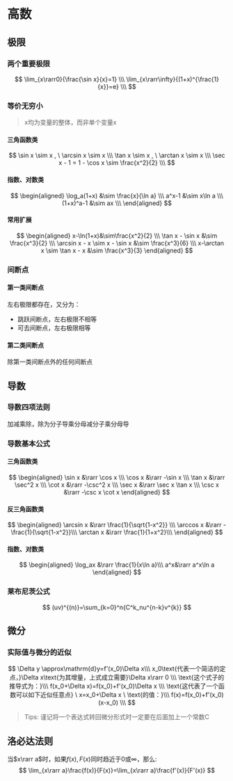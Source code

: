 # 高数

## 极限

### 两个重要极限

$$
\lim_{x\rarr0}{\frac{\sin x}{x}=1} \\\
\lim_{x\rarr\infty}{(1+x)^{\frac{1}{x}}=e} \\\
$$

### 等价无穷小

> x均为变量的整体，而非单个变量x

#### 三角函数类

$$
\sin x \sim x  , \ \arcsin x \sim x \\\
\tan x \sim x , \ \arctan x \sim x \\\
\sec x - 1 = 1 - \cos x \sim \frac{x^2}{2} \\\
$$

#### 指数、对数类

$$
\begin{aligned}
\log_a(1+x) &\sim \frac{x}{\ln a} \\\
a^x-1 &\sim x\ln a \\\
(1+x)^a-1 &\sim ax \\\
\end{aligned}
$$

#### 常用扩展

$$
\begin{aligned}
x-\ln(1+x)&\sim\frac{x^2}{2} \\\
\tan x - \sin x &\sim \frac{x^3}{2} \\\
\arcsin x - x \sim x - \sin x &\sim \frac{x^3}{6} \\\
x-\arctan x \sim \tan x - x &\sim \frac{x^3}{3}
\end{aligned}
$$



### 间断点

#### 第一类间断点

左右极限都存在，又分为：

- 跳跃间断点，左右极限不相等
- 可去间断点，左右极限相等

#### 第二类间断点

除第一类间断点外的任何间断点

## 导数

### 导数四项法则

加减乘除，除为分子导乘分母减分子乘分母导

### 导数基本公式 

#### 三角函数类

$$
\begin{aligned}
\sin x &\rarr \cos x \\\
\cos x &\rarr -\sin x \\\
\tan x &\rarr \sec^2 x \\\
\cot x &\rarr -\csc^2 x \\\
\sec x &\rarr \sec x \tan x \\\
\csc x &\rarr -\csc x \cot x
\end{aligned}
$$

#### 反三角函数类

$$
\begin{aligned}
\arcsin x &\rarr \frac{1}{\sqrt{1-x^2}} \\\
\arccos x &\rarr -\frac{1}{\sqrt{1-x^2}}\\\
\arctan x &\rarr \frac{1}{1+x^2}\\\
\end{aligned}
$$

#### 指数、对数类

$$
\begin{aligned}
\log_ax &\rarr \frac{1}{x\ln a}\\\
a^x&\rarr a^x\ln a
\end{aligned}
$$



### 莱布尼茨公式

$$
(uv)^{(n)}=\sum_{k=0}^n{C^k_nu^{n-k}v^{k}}
$$

 ## 微分

### 实际值与微分的近似

$$
\Delta y \approx\mathrm{d}y=f'(x_0)\Delta x\\\
x_0\text{代表一个简洁的定点，}\Delta x\text{为其增量，上式成立需要}\Delta x\rarr 0 \\\
\text{这个式子的推导式为：}\\\
f(x_0+\Delta x)=f(x_0)+f'(x_0)\Delta x \\\
\text{这代表了一个函数可以如下近似任意点} \ x=x_0+\Delta x \ \text{的值：}\\\
f(x)=f(x_0)+f'(x_0)(x-x_0) \\\
$$

> Tips: 谨记将一个表达式转回微分形式时一定要在后面加上一个常数C

## 洛必达法则

当$x\rarr a$时，如果$f(x),F(x)$同时趋近于$0$或$\infty$，那么:
$$
\lim_{x\rarr a}\frac{f(x)}{F(x)}=\lim_{x\rarr a}\frac{f'(x)}{F'(x)}
$$


